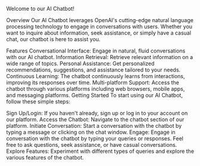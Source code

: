 
Welcome to our AI Chatbot!

Overview
Our AI Chatbot leverages OpenAI's cutting-edge natural language processing technology to engage in conversations with users. Whether you want to inquire about information, seek assistance, or simply have a casual chat, our chatbot is here to assist you.

Features
Conversational Interface: Engage in natural, fluid conversations with our AI chatbot.
Information Retrieval: Retrieve relevant information on a wide range of topics.
Personal Assistance: Get personalized recommendations, suggestions, and assistance tailored to your needs.
Continuous Learning: The chatbot continuously learns from interactions, improving its responses over time.
Multi-platform Support: Access the chatbot through various platforms including web browsers, mobile apps, and messaging platforms.
Getting Started
To start using our AI Chatbot, follow these simple steps:

Sign Up/Login: If you haven't already, sign up or log in to your account on our platform.
Access the Chatbot: Navigate to the chatbot section of our platform.
Initiate Conversation: Start a conversation with the chatbot by typing a message or clicking on the chat window.
Engage: Engage in conversation with the chatbot by typing your queries or responses. Feel free to ask questions, seek assistance, or have casual conversations.
Explore Features: Experiment with different types of queries and explore the various features of the chatbot.
